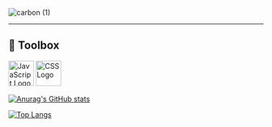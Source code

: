 ![carbon (1)](https://user-images.githubusercontent.com/75296793/173543386-9ec8a889-da48-4e0a-978a-709edb869d63.png)

---
🧰 Toolbox
---

<img src="https://cdn.worldvectorlogo.com/logos/javascript.svg" alt="JavaScript Logo" width="50" height="50"/> <img src="https://cdn.worldvectorlogo.com/logos/css3.svg" alt="CSS Logo" width="50" height="50"/>


[![Anurag's GitHub stats](https://github-readme-stats.vercel.app/api?username=tiaan-jonker&show_icons=true&theme=dark)](https://github.com/tiaan-jonker/github-readme-stats)

[![Top Langs](https://github-readme-stats.vercel.app/api/top-langs/?username=tiaan-jonker)](https://github.com/tiaan-jonker/github-readme-stats)
